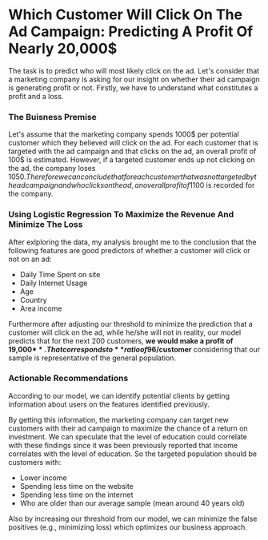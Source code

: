 
# Which Customer Will Click On The Ad Campaign: Predicting A Profit Of Nearly 20,000$

The task is to predict who will most likely click on the ad. Let's consider that a marketing company is asking for our insight on whether their ad campaign is generating profit or not. Firstly, we have to understand what constitutes a profit and a loss.


### The Buisness Premise
Let's assume that the marketing company spends 1000$ per potential customer which they believed will click on the ad. For each customer that is targeted with the ad campaign and that clicks on the ad, an overall profit of 100$ is estimated. However, if a targeted customer ends up not clicking on the ad, the company loses 1050$. Therefore we can conclude that for each customer that was not targeted by the ad campaign and who clicks on the ad, an overall profit of 1100$ is recorded for the company. 


### Using Logistic Regression To Maximize the Revenue And Minimize The Loss
After exlploring the data, my analysis brought me to the conclusion that the following features are good predictors of whether a customer will click or not on an ad:
- Daily Time Spent on site
- Daily Internet Usage
- Age
- Country
- Area income

Furthermore after adjusting our threshold to minimize the prediction that a customer will click on the ad, while he/she will not in reality, our model predicts that for the next 200 customers, **we would make a profit of 19,000$**. That corresponds to  **ratio of 96$/customer** considering that our sample is representative of the general population.


### Actionable Recommendations
According to our model, we can identify potential clients by getting information about users on the features identified previously.

By getting this information, the marketing company can target new customers with their ad campaign to maximize the chance of a return on investment. We can speculate that the level of education could correlate with these findings since it was been previously reported that income correlates with the level of education. So the targeted population should be customers with:

- Lower income
- Spending less time on the website
- Spending less time on the internet
- Who are older than our average sample (mean around 40 years old)

Also by increasing our threshold from our model, we can minimize the false positives (e.g., minimizing loss) which optimizes our business approach.
